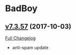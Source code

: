 # BadBoy

## [v7.3.57](https://github.com/funkydude/BadBoy/tree/v7.3.57) (2017-10-03)
[Full Changelog](https://github.com/funkydude/BadBoy/compare/v7.3.56...v7.3.57)

- anti-spam update  
